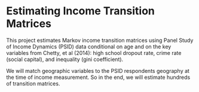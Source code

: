 # Estimating Income Transition Matrices
This project estimates Markov income transition matrices using Panel Study of Income Dynamics (PSID) data conditional on age and on the key variables from Chetty, et al (2014): high school dropout rate, crime rate (social capital), and inequality (gini coefficient).

We will match geographic variables to the PSID respondents geography at the time of income measurement. So in the end, we will estimate hundreds of transition matrices.
